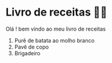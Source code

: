 # Livro de receitas :man_cook:

Olá ! bem vindo ao meu livro de receitas

1. Purê de batata ao molho branco 
2. Pavê de copo
3. Brigadeiro
